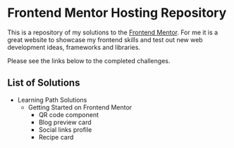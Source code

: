 # Frontend Mentor Hosting Repository

This is a repository of my solutions to the [Frontend Mentor](https://www.frontendmentor.io/challenges).
For me it is a great website to showcase my frontend skills and test out new web development ideas, frameworks and libraries.

Please see the links below to the completed challenges.

## List of Solutions

- Learning Path Solutions
  - Getting Started on Frontend Mentor
    - QR code component
    - Blog preview card
    - Social links profile
    - Recipe card
